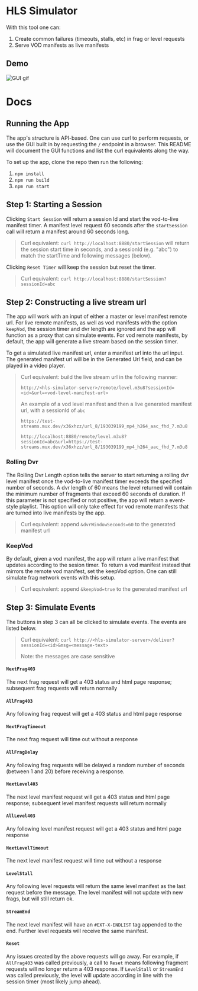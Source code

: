 # HLS Simulator

With this tool one can:
1. Create common failures (timeouts, stalls, etc) in frag or level requests 
1. Serve VOD manifests as live manifests

## Demo

![GUI gif](./demo.gif)

# Docs
## Running the App

The app's structure is API-based. One can use curl to perform requests, or use the GUI built in by requesting the `/` endpoint in a browser. This README will document the GUI functions and list the curl equivalents along the way.

To set up the app, clone the repo then run the following:

1. `npm install`
2. `npm run build`
3. `npm run start`

## Step 1: Starting a Session

Clicking `Start Session` will return a session Id and start the vod-to-live manifest timer. A manifest level request 60 seconds after the `startSession` call will return a manifest around 60 seconds long.

> Curl equivalent: `curl http://localhost:8880/startSession` will return the session start time in seconds, and a sessionId (e.g. "abc") to match the startTime and following messages (below).

Clicking `Reset Timer` will keep the session but reset the timer.

> Curl equivalent: `curl http://localhost:8880/startSession?sessionId=abc`


## Step 2: Constructing a live stream url

The app will work with an input of either a master or level manifest remote url. For live remote manifests, as well as vod manifests with the option `keepVod`, the session timer and dvr length are ignored and the app will function as a proxy that can simulate events. For vod remote manifests, by default, the app will generate a live stream based on the session timer.

To get a simulated live manifest url, enter a manifest url into the url input. The generated manifest url will be in the Generated Url field, and can be played in a video player.

> Curl equivalent: build the live stream url in the following manner:
>
> `http://<hls-simulator-server>/remote/level.m3u8?sessionId=<id>&url=<vod-level-manifest-url>`
> 
> An example of a vod level manifest and then a live generated manifest url, with a sessionId of `abc`
>
> `https://test-streams.mux.dev/x36xhzz/url_8/193039199_mp4_h264_aac_fhd_7.m3u8` 
>
> `http://localhost:8880/remote/level.m3u8?sessionId=abc&url=https://test-streams.mux.dev/x36xhzz/url_8/193039199_mp4_h264_aac_fhd_7.m3u8`


### Rolling Dvr

The Rolling Dvr Length option tells the server to start returning a rolling dvr level manifest once the vod-to-live manifest timer exceeds the specified number of seconds. A dvr length of 60 means the level returned will contain the minimum number of fragments that exceed 60 seconds of duration. If this parameter is not specified or not positive, the app will return a event-style playlist. This option will only take effect for vod remote manifests that are turned into live manifests by the app.

> Curl equivalent: append `&dvrWindowSeconds=60` to the generated manifest url

### KeepVod

By default, given a vod manifest, the app will return a live manifest that updates according to the sesion timer. To return a vod manifest instead that mirrors the remote vod manifest, set the keepVod option. One can still simulate frag network events with this setup.

> Curl equivalent: append `&keepVod=true` to the generated manifest url

## Step 3: Simulate Events

The buttons in step 3 can all be clicked to simulate events. The events are listed below.


> Curl equivalent: `curl http://<hls-simulator-server>/deliver?sessionId=<id>&msg=<message-text>`
>
> Note: the messages are case sensitive

#### `NextFrag403`

The next frag request will get a 403 status and html page response; subsequent frag requests will return normally

#### `AllFrag403`

Any following frag request will get a 403 status and html page response

#### `NextFragTimeout`

The next frag request will time out without a response

#### `AllFragDelay`

Any following frag requests will be delayed a random number of seconds (between 1 and 20) before receiving a response.

#### `NextLevel403`

The next level manifest request will get a 403 status and html page response; subsequent level manifest requests will return normally

#### `AllLevel403`

Any following level manifest request will get a 403 status and html page response

#### `NextLevelTimeout`

The next level manifest request will time out without a response

#### `LevelStall`

Any following level requests will return the same level manifest as the last request before the message. The level manifest will not update with new frags, but will still return ok.

#### `StreamEnd`

The next level manifest will have an `#EXT-X-ENDLIST` tag appended to the end. Further level requests will receive the same manifest.

#### `Reset`

Any issues created by the above requests will go away. For example, if `AllFrag403` was called previously, a call to `Reset` means following fragment requests will no longer return a 403 response. If `LevelStall` or `StreamEnd` was called previously, the level will update according in line with the session timer (most likely jump ahead).
